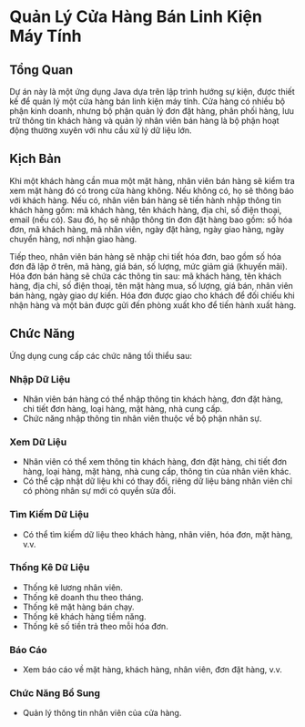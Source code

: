# Quản Lý Cửa Hàng Bán Linh Kiện Máy Tính

## Tổng Quan
Dự án này là một ứng dụng Java dựa trên lập trình hướng sự kiện, được thiết kế để quản lý một cửa hàng bán linh kiện máy tính. Cửa hàng có nhiều bộ phận kinh doanh, nhưng bộ phận quản lý đơn đặt hàng, phân phối hàng, lưu trữ thông tin khách hàng và quản lý nhân viên bán hàng là bộ phận hoạt động thường xuyên với nhu cầu xử lý dữ liệu lớn.

## Kịch Bản
Khi một khách hàng cần mua một mặt hàng, nhân viên bán hàng sẽ kiểm tra xem mặt hàng đó có trong cửa hàng không. Nếu không có, họ sẽ thông báo với khách hàng. Nếu có, nhân viên bán hàng sẽ tiến hành nhập thông tin khách hàng gồm: mã khách hàng, tên khách hàng, địa chỉ, số điện thoại, email (nếu có). Sau đó, họ sẽ nhập thông tin đơn đặt hàng bao gồm: số hóa đơn, mã khách hàng, mã nhân viên, ngày đặt hàng, ngày giao hàng, ngày chuyển hàng, nơi nhận giao hàng.

Tiếp theo, nhân viên bán hàng sẽ nhập chi tiết hóa đơn, bao gồm số hóa đơn đã lập ở trên, mã hàng, giá bán, số lượng, mức giảm giá (khuyến mãi). Hóa đơn bán hàng sẽ chứa các thông tin sau: mã khách hàng, tên khách hàng, địa chỉ, số điện thoại, tên mặt hàng mua, số lượng, giá bán, nhân viên bán hàng, ngày giao dự kiến. Hóa đơn được giao cho khách để đối chiếu khi nhận hàng và một bản được gửi đến phòng xuất kho để tiến hành xuất hàng.

## Chức Năng
Ứng dụng cung cấp các chức năng tối thiểu sau:

### Nhập Dữ Liệu
- Nhân viên bán hàng có thể nhập thông tin khách hàng, đơn đặt hàng, chi tiết đơn hàng, loại hàng, mặt hàng, nhà cung cấp.
- Chức năng nhập thông tin nhân viên thuộc về bộ phận nhân sự.

### Xem Dữ Liệu
- Nhân viên có thể xem thông tin khách hàng, đơn đặt hàng, chi tiết đơn hàng, loại hàng, mặt hàng, nhà cung cấp, thông tin của nhân viên khác.
- Có thể cập nhật dữ liệu khi có thay đổi, riêng dữ liệu bảng nhân viên chỉ có phòng nhân sự mới có quyền sửa đổi.

### Tìm Kiếm Dữ Liệu
- Có thể tìm kiếm dữ liệu theo khách hàng, nhân viên, hóa đơn, mặt hàng, v.v.

### Thống Kê Dữ Liệu
- Thống kê lương nhân viên.
- Thống kê doanh thu theo tháng.
- Thống kê mặt hàng bán chạy.
- Thống kê khách hàng tiềm năng.
- Thống kê số tiền trả theo mỗi hóa đơn.

### Báo Cáo
- Xem báo cáo về mặt hàng, khách hàng, nhân viên, đơn đặt hàng, v.v.

### Chức Năng Bổ Sung
- Quản lý thông tin nhân viên của cửa hàng.
